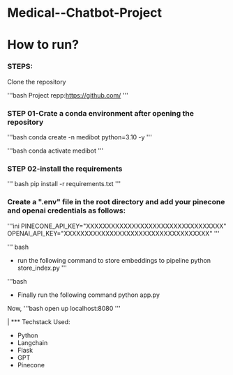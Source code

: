 # Medical--Chatbot-Project

# How to run?
### STEPS:

Clone the repository

'''bash
Project repp:https://github.com/
'''
### STEP 01-Crate a conda environment after opening the repository

'''bash
conda create -n medibot python=3.10 -y
'''

'''bash
conda activate medibot
'''

### STEP 02-install the requirements
'''
bash
pip install -r requirements.txt
'''

### Create a ".env" file in the root directory and add your pinecone and openai credentials as follows:

'''ini
PINECONE_API_KEY="XXXXXXXXXXXXXXXXXXXXXXXXXXXXXXXXX"
OPENAI_API_KEY="XXXXXXXXXXXXXXXXXXXXXXXXXXXXXXXXXXX"
'''

''' bash
* run the following command to store embeddings to pipeline
python store_index.py
'''

'''bash
* Finally run the following command
python app.py

Now,
'''bash
open up localhost:8080
'''

|
 *** Techstack Used:
 - Python
 - Langchain
 - Flask
 - GPT
 - Pinecone

